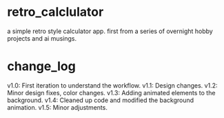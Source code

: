 # retro_calclulator
 a simple retro style calculator app. first from a series of overnight hobby projects and ai musings. 

# change_log
v1.0: First iteration to understand the workflow.
v1.1: Design changes.
v1.2: Minor design fixes, color changes.
v1.3: Adding animated elements to the background.
v1.4: Cleaned up code and modified the background animation.
v1.5: Minor adjustments.
